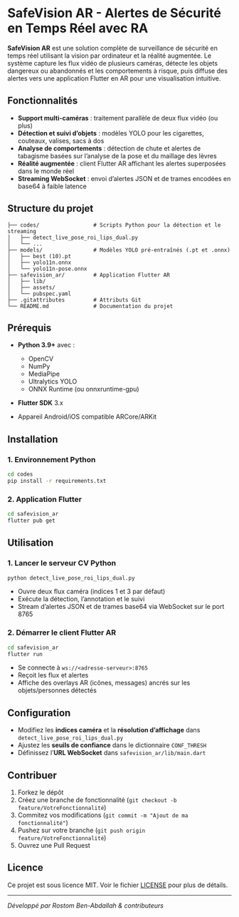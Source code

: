 # SafeVision AR - Alertes de Sécurité en Temps Réel avec RA

**SafeVision AR** est une solution complète de surveillance de sécurité en temps réel utilisant la vision par ordinateur et la réalité augmentée. Le système capture les flux vidéo de plusieurs caméras, détecte les objets dangereux ou abandonnés et les comportements à risque, puis diffuse des alertes vers une application Flutter en AR pour une visualisation intuitive.

## Fonctionnalités

* **Support multi-caméras** : traitement parallèle de deux flux vidéo (ou plus)
* **Détection et suivi d’objets** : modèles YOLO pour les cigarettes, couteaux, valises, sacs à dos
* **Analyse de comportements** : détection de chute et alertes de tabagisme basées sur l’analyse de la pose et du maillage des lèvres
* **Réalité augmentée** : client Flutter AR affichant les alertes superposées dans le monde réel
* **Streaming WebSocket** : envoi d’alertes JSON et de trames encodées en base64 à faible latence

## Structure du projet

```
├── codes/                 # Scripts Python pour la détection et le streaming
│   ├── detect_live_pose_roi_lips_dual.py
│   └── ...
├── models/                # Modèles YOLO pré-entraînés (.pt et .onnx)
│   ├── best (10).pt
│   ├── yolo11n.onnx
│   └── yolo11n-pose.onnx
├── safevision_ar/         # Application Flutter AR
│   ├── lib/
│   ├── assets/
│   └── pubspec.yaml
├── .gitattributes         # Attributs Git
└── README.md              # Documentation du projet
```

## Prérequis

* **Python 3.9+** avec :

  * OpenCV
  * NumPy
  * MediaPipe
  * Ultralytics YOLO
  * ONNX Runtime (ou onnxruntime-gpu)
* **Flutter SDK** 3.x
* Appareil Android/iOS compatible ARCore/ARKit

## Installation

### 1. Environnement Python

```bash
cd codes
pip install -r requirements.txt
```

### 2. Application Flutter

```bash
cd safevision_ar
flutter pub get
```

## Utilisation

### 1. Lancer le serveur CV Python

```bash
python detect_live_pose_roi_lips_dual.py
```

* Ouvre deux flux caméra (indices 1 et 3 par défaut)
* Exécute la détection, l’annotation et le suivi
* Stream d’alertes JSON et de trames base64 via WebSocket sur le port 8765

### 2. Démarrer le client Flutter AR

```bash
cd safevision_ar
flutter run
```

* Se connecte à `ws://<adresse-serveur>:8765`
* Reçoit les flux et alertes
* Affiche des overlays AR (icônes, messages) ancrés sur les objets/personnes détectés

## Configuration

* Modifiez les **indices caméra** et la **résolution d’affichage** dans `detect_live_pose_roi_lips_dual.py`
* Ajustez les **seuils de confiance** dans le dictionnaire `CONF_THRESH`
* Définissez l’**URL WebSocket** dans `safevision_ar/lib/main.dart`

## Contribuer

1. Forkez le dépôt
2. Créez une branche de fonctionnalité (`git checkout -b feature/VotreFonctionnalité`)
3. Commitez vos modifications (`git commit -m "Ajout de ma fonctionnalité"`)
4. Pushez sur votre branche (`git push origin feature/VotreFonctionnalité`)
5. Ouvrez une Pull Request

## Licence

Ce projet est sous licence MIT. Voir le fichier [LICENSE](LICENSE) pour plus de détails.

---

*Développé par Rostom Ben-Abdallah & contributeurs*
